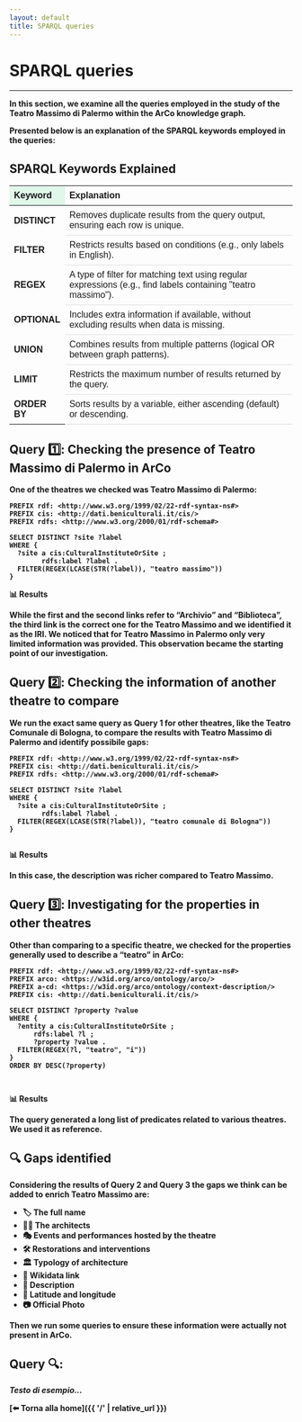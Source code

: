 ```yaml
---
layout: default
title: SPARQL queries
---
```


# <strong>SPARQL queries<strong>


---
In this section, we examine all the <strong>queries<strong> employed in the study of the <strong>Teatro Massimo di Palermo<strong> within the <strong>ArCo knowledge graph<strong>.

Presented below is an explanation of the SPARQL keywords employed in the queries:


<h2>SPARQL Keywords Explained</h2>

<table style="width:100%;border-collapse:collapse;font-family:Arial,Helvetica,sans-serif;">
  <thead>
    <tr>
      <th style="background:#e0f7e9;text-align:left;padding:8px;width:18%;">Keyword</th>
      <th style="text-align:left;padding:8px;">Explanation</th>
    </tr>
  </thead>
  <tbody>
    <tr>
      <td style="padding:8px;font-weight:700;">DISTINCT</td>
      <td style="padding:8px;border-bottom:1px solid #ddd;">Removes duplicate results from the query output, ensuring each row is unique.</td>
    </tr>
    <tr>
      <td style="padding:8px;font-weight:700;">FILTER</td>
      <td style="padding:8px;border-bottom:1px solid #ddd;">Restricts results based on conditions (e.g., only labels in English).</td>
    </tr>
    <tr>
      <td style="padding:8px;font-weight:700;">REGEX</td>
      <td style="padding:8px;border-bottom:1px solid #ddd;">A type of filter for matching text using regular expressions (e.g., find labels containing "teatro massimo").</td>
    </tr>
    <tr>
      <td style="padding:8px;font-weight:700;">OPTIONAL</td>
      <td style="padding:8px;border-bottom:1px solid #ddd;">Includes extra information if available, without excluding results when data is missing.</td>
    </tr>
    <tr>
      <td style="padding:8px;font-weight:700;">UNION</td>
      <td style="padding:8px;border-bottom:1px solid #ddd;">Combines results from multiple patterns (logical OR between graph patterns).</td>
    </tr>
    <tr>
      <td style="padding:8px;font-weight:700;">LIMIT</td>
      <td style="padding:8px;border-bottom:1px solid #ddd;">Restricts the maximum number of results returned by the query.</td>
    </tr>
    <tr>
      <td style="padding:8px;font-weight:700;">ORDER BY</td>
      <td style="padding:8px;border-bottom:1px solid #ddd;">Sorts results by a variable, either ascending (default) or descending.</td>
    </tr>
  </tbody>
</table>




## Query 1️⃣: Checking the presence of Teatro Massimo di Palermo in ArCo
One of the theatres we checked was Teatro Massimo di Palermo:

```sparql
PREFIX rdf: <http://www.w3.org/1999/02/22-rdf-syntax-ns#>
PREFIX cis: <http://dati.beniculturali.it/cis/>
PREFIX rdfs: <http://www.w3.org/2000/01/rdf-schema#>

SELECT DISTINCT ?site ?label
WHERE { 
  ?site a cis:CulturalInstituteOrSite ;
        rdfs:label ?label .
  FILTER(REGEX(LCASE(STR(?label)), "teatro massimo"))
}

```
**📊 Results**

While the first and the second links refer to “Archivio” and “Biblioteca”, the third link is the correct one for the Teatro Massimo and we identified it as the IRI. 
We noticed that for Teatro Massimo in Palermo only very limited information was provided. This observation became the starting point of our investigation.


## Query 2️⃣: Checking the information of another theatre to compare 
We run the exact same query as Query 1 for other theatres, like the Teatro Comunale di Bologna, to compare the results with Teatro Massimo di Palermo and identify possibile gaps: 

```sparql
PREFIX rdf: <http://www.w3.org/1999/02/22-rdf-syntax-ns#>
PREFIX cis: <http://dati.beniculturali.it/cis/>
PREFIX rdfs: <http://www.w3.org/2000/01/rdf-schema#>

SELECT DISTINCT ?site ?label
WHERE { 
  ?site a cis:CulturalInstituteOrSite ;
        rdfs:label ?label .
  FILTER(REGEX(LCASE(STR(?label)), "teatro comunale di Bologna"))
}


```
**📊 Results**


In this case, the description was richer compared to Teatro Massimo.

## Query 3️⃣: Investigating for the properties in other theatres
Other than comparing to a specific theatre, we checked for the properties generally used to describe a “teatro” in ArCo:

```sparql
PREFIX rdf: <http://www.w3.org/1999/02/22-rdf-syntax-ns#> 
PREFIX arco: <https://w3id.org/arco/ontology/arco/> 
PREFIX a-cd: <https://w3id.org/arco/ontology/context-description/>
PREFIX cis: <http://dati.beniculturali.it/cis/> 

SELECT DISTINCT ?property ?value 
WHERE {  
  ?entity a cis:CulturalInstituteOrSite ;
      rdfs:label ?l ; 
      ?property ?value .  
  FILTER(REGEX(?l, "teatro", "i"))  
}  
ORDER BY DESC(?property)



```
**📊 Results** 


The query generated a long list of predicates related to various theatres. We used it as reference. 

## 🔍 Gaps identified
Considering the results of Query 2 and Query 3 the gaps we think can be added to enrich Teatro Massimo are: 
<ul>
  <li>🏷️ <strong>The full name<strong></li>
  <li>👷‍♂️ <strong>The architects<strong></li>
  <li>🎭 <strong>Events and performances hosted by the theatre<strong></li>
  <li>🛠️ <strong>Restorations and interventions<strong></li>
  <li>🏛️ <strong>Typology of architecture<strong></li>
  <li>🔗 <strong>Wikidata link<strong></li>
  <li>📝 <strong>Description<strong></li>
  <li>📍 <strong>Latitude and longitude<strong></li>
  <li>📷 <strong>Official Photo<strong></li>
</ul>
Then we run some queries to ensure these information were actually not present in ArCo.

## Query 🔍:

_Testo di esempio…_

[⬅️ Torna alla home]({{ '/' | relative_url }})
